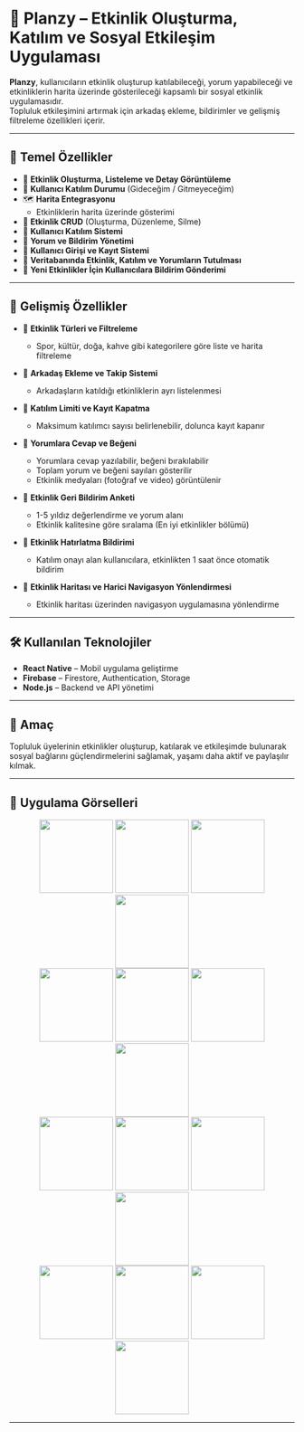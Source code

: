 # 📅 Planzy – Etkinlik Oluşturma, Katılım ve Sosyal Etkileşim Uygulaması

**Planzy**, kullanıcıların etkinlik oluşturup katılabileceği, yorum yapabileceği ve etkinliklerin harita üzerinde gösterileceği kapsamlı bir sosyal etkinlik uygulamasıdır.  
Topluluk etkileşimini artırmak için arkadaş ekleme, bildirimler ve gelişmiş filtreleme özellikleri içerir.

---

## 📱 Temel Özellikler

- 📝 **Etkinlik Oluşturma, Listeleme ve Detay Görüntüleme**  
- 👥 **Kullanıcı Katılım Durumu** (Gideceğim / Gitmeyeceğim)  
- 🗺️ **Harita Entegrasyonu**  
  - Etkinliklerin harita üzerinde gösterimi  
- 🔄 **Etkinlik CRUD** (Oluşturma, Düzenleme, Silme)  
- 👫 **Kullanıcı Katılım Sistemi**  
- 💬 **Yorum ve Bildirim Yönetimi**  
- 🔐 **Kullanıcı Girişi ve Kayıt Sistemi**  
- 📂 **Veritabanında Etkinlik, Katılım ve Yorumların Tutulması**  
- 🔔 **Yeni Etkinlikler İçin Kullanıcılara Bildirim Gönderimi**  

---

## 🌟 Gelişmiş Özellikler

- 🔹 **Etkinlik Türleri ve Filtreleme**  
  - Spor, kültür, doğa, kahve gibi kategorilere göre liste ve harita filtreleme  

- 🔹 **Arkadaş Ekleme ve Takip Sistemi**  
  - Arkadaşların katıldığı etkinliklerin ayrı listelenmesi  

- 🔹 **Katılım Limiti ve Kayıt Kapatma**  
  - Maksimum katılımcı sayısı belirlenebilir, dolunca kayıt kapanır  

- 🔹 **Yorumlara Cevap ve Beğeni**  
  - Yorumlara cevap yazılabilir, beğeni bırakılabilir  
  - Toplam yorum ve beğeni sayıları gösterilir  
  - Etkinlik medyaları (fotoğraf ve video) görüntülenir  

- 🔹 **Etkinlik Geri Bildirim Anketi**  
  - 1-5 yıldız değerlendirme ve yorum alanı  
  - Etkinlik kalitesine göre sıralama (En iyi etkinlikler bölümü)  

- 🔹 **Etkinlik Hatırlatma Bildirimi**  
  - Katılım onayı alan kullanıcılara, etkinlikten 1 saat önce otomatik bildirim  

- 🔹 **Etkinlik Haritası ve Harici Navigasyon Yönlendirmesi**  
  - Etkinlik haritası üzerinden navigasyon uygulamasına yönlendirme  

---

## 🛠️ Kullanılan Teknolojiler

- **React Native** – Mobil uygulama geliştirme  
- **Firebase** – Firestore, Authentication, Storage  
- **Node.js** – Backend ve API yönetimi  

---

## 🎯 Amaç

Topluluk üyelerinin etkinlikler oluşturup, katılarak ve etkileşimde bulunarak sosyal bağlarını güçlendirmelerini sağlamak, yaşamı daha aktif ve paylaşılır kılmak.

---

## 📸 Uygulama Görselleri
<div align="center"> 
  <img src="https://github.com/user-attachments/assets/bdab2469-dce1-4573-b47d-24563b1ea1a6" width="130" />
  <img src="https://github.com/user-attachments/assets/9ca4e73f-11d8-49bf-a9f3-df8f0786378e" width="130" />
  <img src="https://github.com/user-attachments/assets/9f649703-ebb5-4213-bcde-f52432022c7d" width="130" />
  <img src="https://github.com/user-attachments/assets/7f4382a7-d729-4e9f-8429-9be9228267c4" width="130" />
</div>

<div align="center">
  <img src="https://github.com/user-attachments/assets/809a24ce-7b3b-4c8e-88d6-e5d8542aa684" width="130" />
  <img src="https://github.com/user-attachments/assets/e6cd373f-6058-4530-9db1-d900c90c153f" width="130" />
  <img src="https://github.com/user-attachments/assets/55b9be60-5512-49d4-bd6e-775eed42dddf" width="130" />
  <img src="https://github.com/user-attachments/assets/841eb1a4-c89e-4a3a-bfc0-f313fc4ae570" width="130" />
</div>

<div align="center">
  <img src="https://github.com/user-attachments/assets/eb8291aa-f31a-43de-a02e-4cf9274aa009" width="130" />
  <img src="https://github.com/user-attachments/assets/5ace0e1f-ff87-4f69-83d7-719f7e04ad78" width="130" />
  <img src="https://github.com/user-attachments/assets/ac86108d-d40b-4ca5-b27d-48c15991b75f" width="130" />
  <img src="https://github.com/user-attachments/assets/e63f4a3e-e4cc-4c75-a361-d60d26570fb2" width="130" />
</div>

<div align="center">
  <img src="https://github.com/user-attachments/assets/7908129c-973d-4c6f-becd-23a7c2a75c75" width="130" />
  <img src="https://github.com/user-attachments/assets/21dc982e-156a-4543-b01e-600f1d698863" width="130" />
  <img src="https://github.com/user-attachments/assets/eb1b2cb8-fecd-4b4b-a9f6-30d579d22202" width="130" />
  <img src="https://github.com/user-attachments/assets/948998a9-dce9-4fb7-8f0e-e8020e446161" width="130" />
</div>

---
